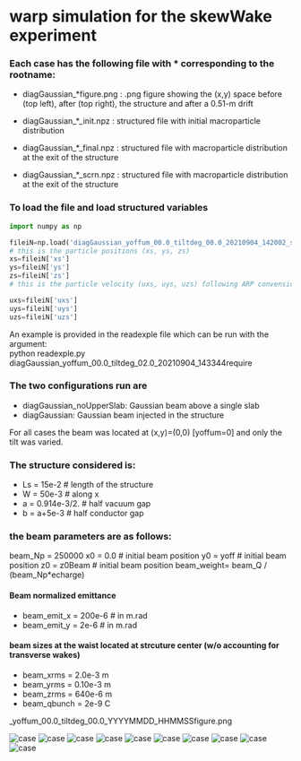 # warp simulation for the skewWake experiment


### Each case has the following file with * corresponding to the rootname: 

- diagGaussian_*figure.png  :  .png figure showing the (x,y) space 
                              before (top left), after (top right), 
			      the structure and after a 0.51-m drift
			      
- diagGaussian_*_init.npz      :  structured file with initial macroparticle 
                              distribution			      

- diagGaussian_*_final.npz      : structured file with macroparticle 
                              distribution at the exit of the structure
			      
- diagGaussian_*_scrn.npz      : structured file with macroparticle 
                              distribution at the exit of the structure


### To load the file and load structured variables
```python
import numpy as np

fileiN=np.load('diagGaussian_yoffum_00.0_tiltdeg_00.0_20210904_142002_scrn.npz')
# this is the particle positions (xs, ys, zs)
xs=fileiN['xs']
ys=fileiN['ys']
zs=fileiN['zs']
# this is the particle velocity (uxs, uys, uzs) following ARP convension u_i=c gamma*beta_i or i in[x,y,z]

uxs=fileiN['uxs']
uys=fileiN['uys']
uzs=fileiN['uzs']
```			      
An example is provided in the readexple file which can be run with the argument:  
python readexple.py diagGaussian_yoffum_00.0_tiltdeg_02.0_20210904_143344require 
	     		      
### The two configurations run are

- diagGaussian_noUpperSlab: Gaussian beam above a single slab
- diagGaussian: Gaussian beam injected in the structure

For all cases the beam was located at (x,y)=(0,0) [yoffum=0] and only the tilt was varied. 

### The structure considered is:
- Ls  =  15e-2     # length of the structure
- W   =  50e-3     # along x
- a   =  0.914e-3/2.    # half vacuum gap
- b   =  a+5e-3    # half conductor gap 


### the beam parameters are as follows:

beam_Np    = 250000
x0         = 0.0  # initial beam position 
y0         = yoff  # initial beam position 
z0         = z0Beam # initial beam position 
beam_weight= beam_Q / (beam_Np*echarge)


#### Beam normalized emittance
- beam_emit_x = 200e-6  # in m.rad
- beam_emit_y = 2e-6    # in m.rad

#### beam sizes at the waist located at strcuture center (w/o accounting for transverse wakes)
- beam_xrms   = 2.0e-3 m 
- beam_yrms   = 0.10e-3 m 
- beam_zrms   = 640e-6 m 
- beam_qbunch = 2e-9 C

_yoffum_00.0_tiltdeg_00.0_YYYYMMDD_HHMMSSfigure.png

![case](./diagGaussian_noUpperSlab_yoffum_00.0_tiltdeg_00.0_20210904_160729figure.png)
![case](./diagGaussian_yoffum_00.0_tiltdeg_00.0_20210904_142002figure.png)
![case](./diagGaussian_noUpperSlab_yoffum_00.0_tiltdeg_01.0_20210904_162156figure.png)
![case](./diagGaussian_yoffum_00.0_tiltdeg_01.0_20210904_150921figure.png)
![case](./diagGaussian_noUpperSlab_yoffum_00.0_tiltdeg_02.0_20210904_163601figure.png)
![case](./diagGaussian_yoffum_00.0_tiltdeg_02.0_20210904_143344figure.png)
![case](./diagGaussian_noUpperSlab_yoffum_00.0_tiltdeg_-1.0_20210904_165001figure.png)
![case](./diagGaussian_yoffum_00.0_tiltdeg_-1.0_20210904_153944figure.png)
![case](./diagGaussian_noUpperSlab_yoffum_00.0_tiltdeg_-2.0_20210904_170359figure.png)
![case](./diagGaussian_yoffum_00.0_tiltdeg_-2.0_20210904_152611figure.png)
 

